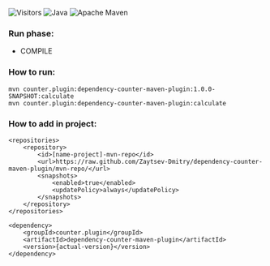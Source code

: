 ![Visitors](https://api.visitorbadge.io/api/visitors?path=https://github.com/Zaytsev-Dmitry/dependency-counter-maven-pluginVisits&countColor=%230c7ebe&style=flat&labelStyle=none)
![Java](https://img.shields.io/badge/java-%23ED8B00.svg?logo=java&logoColor=white)
![Apache Maven](https://img.shields.io/badge/Apache%20Maven-C71A36?logo=Apache%20Maven&logoColor=white)
### Run phase:
 - COMPILE

### How to run:
```
mvn counter.plugin:dependency-counter-maven-plugin:1.0.0-SNAPSHOT:calculate
mvn counter.plugin:dependency-counter-maven-plugin:calculate
```

### How to add in project:
```
<repositories>
    <repository>
        <id>[name-project]-mvn-repo</id>
        <url>https://raw.github.com/Zaytsev-Dmitry/dependency-counter-maven-plugin/mvn-repo/</url>
        <snapshots>
            <enabled>true</enabled>
            <updatePolicy>always</updatePolicy>
        </snapshots>
    </repository>
</repositories>

<dependency>
    <groupId>counter.plugin</groupId>
    <artifactId>dependency-counter-maven-plugin</artifactId>
    <version>{actual-version}</version>
</dependency>

```
